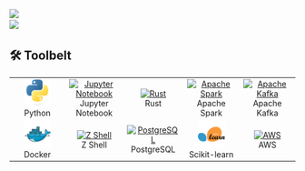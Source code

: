 <a href="https://wakatime.com"><img src="https://wakatime.com/share/@datablets/80fe5396-8c3e-43c9-bc8b-1171496816f4.png" /></a>    
<a href="https://wakatime.com"><img src="https://wakatime.com/share/@datablets/5b030d50-ed39-41d2-84be-cd8dba1cb20d.png" /></a>
<h2 align="left" id="datablets">🛠️ Toolbelt</h2>

<table>
  <tr>
<!--     <td align="center" width="96">
      <a href="#datablets">
        <img src="./img/csharp-original.svg" width="48" height="48" alt="C#" />
      </a>
      <br>C#&nbsp;(Core)
    </td> -->
    <td align="center" width="96">
      <a href="#datablets">
        <img src="./img/python-original.svg" width="48" height="48" alt="Python" />
      </a>
      <br>Python
    </td>
<!--     <td align="center" width="96">
      <a href="#datablets">
        <img src="./img/go-flat.svg" width="48" height="48" alt="Golang" />
      </a>
      <br>Go
    </td> -->
    <td align="center" width="96">
      <a href="#datablets">
        <img src="https://upload.wikimedia.org/wikipedia/commons/thumb/3/38/Jupyter_logo.svg/1200px-Jupyter_logo.svg.png" width="48" height="48" alt="Jupyter Notebook" />
      </a>
      <br>Jupyter Notebook
    </td>
<!--     <td align="center" width="96">
      <a href="#datablets">
        <img src="./img/typescript-original.svg" width="48" height="48" alt="TypeScript" />
      </a>
      <br>Rust
    </td> -->
    <td align="center" width="96">
      <a href="#datablets">
        <img src="https://upload.wikimedia.org/wikipedia/commons/thumb/d/d5/Rust_programming_language_black_logo.svg/121px-Rust_programming_language_black_logo.svg.png" width="48" height="48" alt="Rust" />
      </a>
      <br>Rust
    </td>
    <td align="center"  width="96">
      <a href="#datablets">
        <img src="https://upload.wikimedia.org/wikipedia/commons/thumb/f/f3/Apache_Spark_logo.svg/250px-Apache_Spark_logo.svg.png" width="48" height="48" alt="Apache Spark" />
      </a>
      <br>Apache Spark
    </td>
        <td align="center"  width="96">
      <a href="#datablets">
        <img src="https://upload.wikimedia.org/wikipedia/commons/thumb/0/05/Apache_kafka.svg/64px-Apache_kafka.svg.png" width="48" height="48" alt="Apache Kafka" />
      </a>
      <br>Apache Kafka
    </td>
<!--     <td align="center" width="96">
      <a href="#datablets" >
        <img src="./img/react-original.svg" width="48" height="48" alt="React" />
      </a>
      <br>React
    </td> -->
<!--     <td align="center" width="96">
      <a href="#datablets">
        <img src="./img/bootstrap-plain.svg" width="48" height="48" alt="Bootstrap" />
      </a>
      <br>Bootstrap
    </td> -->
<!--     <td align="center" width="96">
      <a href="#datablets">
        <img src="./img/sass-original.svg" width="48" height="48" alt="Sass" />
      </a>
      <br>Sass
    </td> -->
  </tr>
  <tr>
    <td align="center" width="96"> 
      <a href="#datablets" >
        <img src="./img/docker-original.svg" width="48" height="48" alt="Docker" />
      </a>
      <br>Docker
    </td>
<!--     <td align="center" width="96">
      <a href="#datablets" >
        <img src="https://raw.githubusercontent.com/cncf/artwork/master/projects/kubernetes/icon/color/kubernetes-icon-color.svg" width="48" height="48" alt="Kubernetes" />
      </a>
      <br>Kubernetes
    </td> -->
    <td align="center" width="96">
      <a href="#datablets">
        <img src="https://www.jsmtech.org/media/92/zsh.png" width="48" height="48" alt="Z Shell" />
      </a>
      <br>Z Shell
    </td>
    <td align="center"  width="96">
      <a href="#datablets">
        <img src="https://upload.wikimedia.org/wikipedia/commons/2/29/Postgresql_elephant.svg" width="48" height="48" alt="PostgreSQL" />
      </a>
      <br>PostgreSQL
    </td>
    <td align="center" width="96">
      <a href="#datablets" >
        <img src="./img/sklearn-sq.png" width="48" height="48" alt="Scikit-learn" />
      </a>
      <br>Scikit-learn
    </td>
<!--     <td align="center" width="96">
      <a href="#datablets" >
        <img src="https://upload.wikimedia.org/wikipedia/commons/thumb/2/2d/Tensorflow_logo.svg/1200px-Tensorflow_logo.svg.png" width="48" height="48" alt="TensorFlow" />
      </a>
      <br>TensorFlow
    </td> -->
    <td align="center" width="96">
      <a href="#datablets" >
        <img src="https://upload.wikimedia.org/wikipedia/commons/thumb/9/93/Amazon_Web_Services_Logo.svg/150px-Amazon_Web_Services_Logo.svg.png" width="48" height="48" alt="AWS" />
      </a>
      <br>AWS
    </td>
  </tr>
</table>
